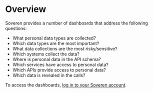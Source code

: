 # Overview


Soveren provides a number of dashboards that address the following questions:


* What personal data types are collected?
* Which data types are the most important?
* What data collections are the most risky/sensitive?
* Which systems collect the data?
* Where is personal data in the API schema?
* Which services have access to personal data?
* Which APIs provide access to personal data?
* Which data is revealed in the calls?

To access the dashboards, [log in to your Soveren account](https://app.soveren.io/pii-types).
















